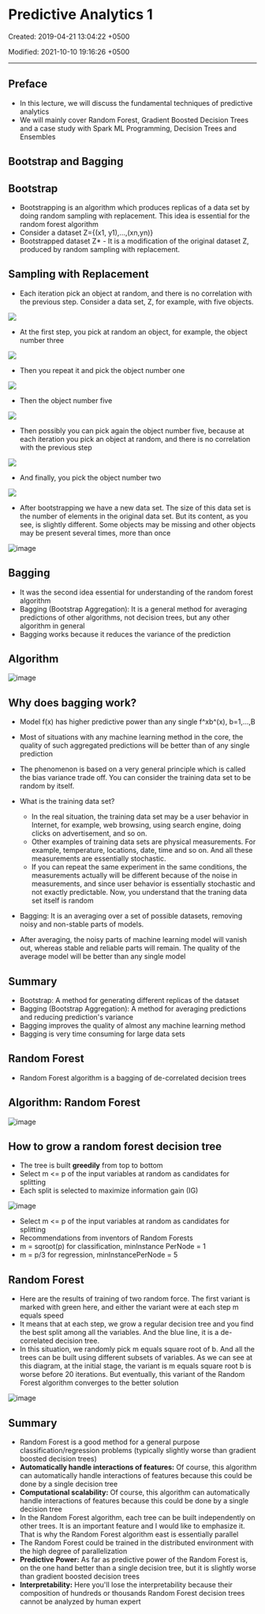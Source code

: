 # Predictive Analytics 1

Created: 2019-04-21 13:04:22 +0500

Modified: 2021-10-10 19:16:26 +0500

---

## Preface
-   In this lecture, we will discuss the fundamental techniques of predictive analytics
-   We will mainly cover Random Forest, Gradient Boosted Decision Trees and a case study with Spark ML Programming, Decision Trees and Ensembles

## Bootstrap and Bagging

## Bootstrap
-   Bootstrapping is an algorithm which produces replicas of a data set by doing random sampling with replacement. This idea is essential for the random forest algorithm
-   Consider a dataset Z={(x1, y1),...,(xn,yn)}
-   Bootstrapped dataset Z* - It is a modification of the original dataset Z, produced by random sampling with replacement.

## Sampling with Replacement
-   Each iteration pick an object at random, and there is no correlation with the previous step. Consider a data set, Z, for example, with five objects.

![](media/Predictive-Analytics-1-image1.jpeg)


-   At the first step, you pick at random an object, for example, the object number three

![](media/Predictive-Analytics-1-image2.jpeg)
-   Then you repeat it and pick the object number one

![](media/Predictive-Analytics-1-image3.jpeg)
-   Then the object number five

![](media/Predictive-Analytics-1-image4.jpeg)
-   Then possibly you can pick again the object number five, because at each iteration you pick an object at random, and there is no correlation with the previous step

![](media/Predictive-Analytics-1-image5.jpeg)
-   And finally, you pick the object number two

![](media/Predictive-Analytics-1-image6.jpeg)
-   After bootstrapping we have a new data set. The size of this data set is the number of elements in the original data set. But its content, as you see, is slightly different. Some objects may be missing and other objects may be present several times, more than once

![image](media/Predictive-Analytics-1-image7.jpeg)

## Bagging
-   It was the second idea essential for understanding of the random forest algorithm
-   Bagging (Bootstrap Aggregation): It is a general method for averaging predictions of other algorithms, not decision trees, but any other algorithm in general
-   Bagging works because it reduces the variance of the prediction

## Algorithm

![image](media/Predictive-Analytics-1-image8.jpeg)

## Why does bagging work?
-   Model f(x) has higher predictive power than any single f^xb^(x), b=1,...,B
-   Most of situations with any machine learning method in the core, the quality of such aggregated predictions will be better than of any single prediction
-   The phenomenon is based on a very general principle which is called the bias variance trade off. You can consider the training data set to be random by itself.


-   What is the training data set?
    -   In the real situation, the training data set may be a user behavior in Internet, for example, web browsing, using search engine, doing clicks on advertisement, and so on.
    -   Other examples of training data sets are physical measurements. For example, temperature, locations, date, time and so on. And all these measurements are essentially stochastic.
    -   If you can repeat the same experiment in the same conditions, the measurements actually will be different because of the noise in measurements, and since user behavior is essentially stochastic and not exactly predictable. Now, you understand that the traning data set itself is random


-   Bagging: It is an averaging over a set of possible datasets, removing noisy and non-stable parts of models.
-   After averaging, the noisy parts of machine learning model will vanish out, whereas stable and reliable parts will remain. The quality of the average model will be better than any single model

## Summary
-   Bootstrap: A method for generating different replicas of the dataset
-   Bagging (Bootstrap Aggregation): A method for averaging predictions and reducing prediction's variance
-   Bagging improves the quality of almost any machine learning method
-   Bagging is very time consuming for large data sets

## Random Forest
-   Random Forest algorithm is a bagging of de-correlated decision trees

## Algorithm: Random Forest

![image](media/Predictive-Analytics-1-image9.jpeg)

## How to grow a random forest decision tree
-   The tree is built **greedily** from top to bottom
-   Select m <= p of the input variables at random as candidates for splitting
-   Each split is selected to maximize information gain (IG)

![image](media/Predictive-Analytics-1-image10.jpg)
-   Select m <= p of the input variables at random as candidates for splitting
-   Recommendations from inventors of Random Forests
-   m = sqroot(p) for classification, minInstance PerNode = 1
-   m = p/3 for regression, minInstancePerNode = 5

## Random Forest
-   Here are the results of training of two random force. The first variant is marked with green here, and either the variant were at each step m equals speed
-   It means that at each step, we grow a regular decision tree and you find the best split among all the variables. And the blue line, it is a de-correlated decision tree.
-   In this situation, we randomly pick m equals square root of b. And all the trees can be built using different subsets of variables. As we can see at this diagram, at the initial stage, the variant is m equals square root b is worse before 20 iterations. But eventually, this variant of the Random Forest algorithm converges to the better solution

![image](media/Predictive-Analytics-1-image11.jpg)

## Summary
-   Random Forest is a good method for a general purpose classification/regression problems (typically slightly worse than gradient boosted decision trees)
-   **Automatically handle interactions of features:** Of course, this algorithm can automatically handle interactions of features because this could be done by a single decision tree
-   **Computational scalability:** Of course, this algorithm can automatically handle interactions of features because this could be done by a single decision tree
-   In the Random Forest algorithm, each tree can be built independently on other trees. It is an important feature and I would like to emphasize it. That is why the Random Forest algorithm east is essentially parallel
-   The Random Forest could be trained in the distributed environment with the high degree of parallelization
-   **Predictive Power:** As far as predictive power of the Random Forest is, on the one hand better than a single decision tree, but it is slightly worse than gradient boosted decision trees
-   **Interpretability:** Here you'll lose the interpretability because their composition of hundreds or thousands Random Forest decision trees cannot be analyzed by human expert





